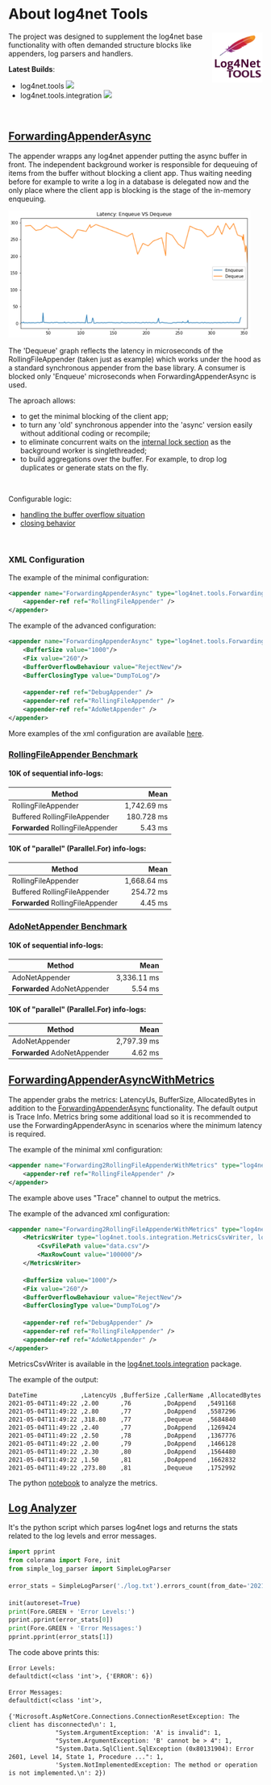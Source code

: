 # About log4net Tools
[<img align="right" width="100px" src="https://github.com/ABorovtsov/log4net/blob/main/img/icon.png?raw=true" />](https://github.com/ABorovtsov/log4net/blob/main/log4net.tools)

The project was designed to supplement the log4net base functionality with often demanded structure blocks like appenders, log parsers and handlers.

**Latest Builds**:

- log4net.tools <a href="https://www.nuget.org/packages/log4net.tools"><img src="https://img.shields.io/nuget/v/log4net.tools.svg?style=flat&logo=nuget"></a> 
- log4net.tools.integration <a href="https://www.nuget.org/packages/log4net.tools.integration"><img src="https://img.shields.io/nuget/v/log4net.tools.integration.svg?style=flat&logo=nuget"></a> 
<br/>

## [ForwardingAppenderAsync](https://github.com/ABorovtsov/log4net/blob/main/log4net.tools/ForwardingAppenderAsync.cs)

The appender wrapps any log4net appender putting the async buffer in front. The independent background worker is responsible for dequeuing of items from the buffer without blocking a client app. Thus waiting needing before for example to write a log in a database is delegated now and the only place where the client app is blocking is the stage of the in-memory enqueuing.

[<img width="480px" src="https://raw.githubusercontent.com/ABorovtsov/log4net/main/img/metrics/enqueue_dequeue.png" />](https://github.com/ABorovtsov/log4net/blob/main/log_analyzer/appender_metrics.ipynb)

The 'Dequeue' graph reflects the latency in microseconds of the RollingFileAppender (taken just as example) which works under the hood as a standard synchronous appender from the base library. A consumer is blocked only 'Enqueue' microseconds when ForwardingAppenderAsync is used.
<br/>

The aproach allows:
- to get the minimal blocking of the client app;
- to turn any 'old' synchronous appender into the 'async' version easily without additional coding or recompile;
- to eliminate concurrent waits on the [internal lock section](https://git-wip-us.apache.org/repos/asf?p=logging-log4net.git;a=blob;f=src/log4net/Appender/AppenderSkeleton.cs;h=44b68c7555944ddcc2e862901ce8513ce0bff10f;hb=refs/heads/master#l297) as the background worker is singlethreaded;
- to build aggregations over the buffer. For example, to drop log duplicates or generate stats on the fly.
<br/>

Configurable logic:
- [handling the buffer overflow situation](https://github.com/ABorovtsov/log4net/blob/main/log4net.tools/BufferOverflowBehaviour.cs)
- [closing behavior](https://github.com/ABorovtsov/log4net/blob/main/log4net.tools/BufferClosingType.cs)
<br/>

### XML Configuration
The example of the minimal configuration:
```xml
<appender name="ForwardingAppenderAsync" type="log4net.tools.ForwardingAppenderAsync">
    <appender-ref ref="RollingFileAppender" />
</appender>
```

The example of the advanced configuration:
```xml
<appender name="ForwardingAppenderAsync" type="log4net.tools.ForwardingAppenderAsync">
    <BufferSize value="1000"/>
    <Fix value="260"/>
    <BufferOverflowBehaviour value="RejectNew"/>
    <BufferClosingType value="DumpToLog"/>

    <appender-ref ref="DebugAppender" />
    <appender-ref ref="RollingFileAppender" />
    <appender-ref ref="AdoNetAppender" />
</appender>
```
More examples of the xml configuration are available [here](https://github.com/ABorovtsov/log4net/blob/main/log4net.tools.benchmarks/App.config).

### [RollingFileAppender Benchmark](https://github.com/ABorovtsov/log4net/blob/main/log4net.tools.benchmarks/RollingFileAppenderTest.cs)

#### 10K of sequential info-logs:

|                        Method |      Mean |
|------------------------------ |----------:|
| RollingFileAppender           | 1,742.69 ms |
| Buffered RollingFileAppender  | 180.728 ms |
| **Forwarded** RollingFileAppender |5.43 ms|

#### 10K of "parallel" (Parallel.For) info-logs:

|                        Method |      Mean |
|------------------------------ |----------:|
| RollingFileAppender           | 1,668.64 ms |
| Buffered RollingFileAppender  | 254.72 ms |
| **Forwarded** RollingFileAppender |   4.45 ms |

### [AdoNetAppender Benchmark](https://github.com/ABorovtsov/log4net/blob/main/log4net.tools.benchmarks/AdoNetAppenderTest.cs)

#### 10K of sequential info-logs:

|                        Method |      Mean |
|------------------------------ |----------:|
| AdoNetAppender           | 3,336.11 ms |
| **Forwarded** AdoNetAppender |5.54 ms|

#### 10K of "parallel" (Parallel.For) info-logs:

|                        Method |      Mean |
|------------------------------ |----------:|
| AdoNetAppender           | 2,797.39 ms |
| **Forwarded** AdoNetAppender |   4.62 ms |

## [ForwardingAppenderAsyncWithMetrics](https://github.com/ABorovtsov/log4net/blob/main/log4net.tools/Metrics/ForwardingAppenderAsyncWithMetrics.cs)
The appender grabs the metrics: LatencyUs, BufferSize, AllocatedBytes in addition to the [ForwardingAppenderAsync](https://github.com/ABorovtsov/log4net/blob/main/log4net.tools/ForwardingAppenderAsync.cs) functionality. The default output is Trace Info. Metrics bring some additional load so it is recommended to use the ForwardingAppenderAsync in scenarios where the minimum latency is required.

The example of the minimal xml configuration:
```xml
<appender name="Forwarding2RollingFileAppenderWithMetrics" type="log4net.tools.ForwardingAppenderAsyncWithMetrics, log4net.tools">
    <appender-ref ref="RollingFileAppender" />
</appender>
```
The example above uses "Trace" channel to output the metrics.

The example of the advanced xml configuration:
```xml
<appender name="Forwarding2RollingFileAppenderWithMetrics" type="log4net.tools.ForwardingAppenderAsyncWithMetrics, log4net.tools">
    <MetricsWriter type="log4net.tools.integration.MetricsCsvWriter, log4net.tools.integration">
        <CsvFilePath value="data.csv"/>
        <MaxRowCount value="100000"/>
    </MetricsWriter> 

    <BufferSize value="1000"/>
    <Fix value="260"/>
    <BufferOverflowBehaviour value="RejectNew"/>
    <BufferClosingType value="DumpToLog"/>

    <appender-ref ref="DebugAppender" />
    <appender-ref ref="RollingFileAppender" />
    <appender-ref ref="AdoNetAppender" />
</appender>
```
MetricsCsvWriter is available in the [log4net.tools.integration](https://www.nuget.org/packages/log4net.tools.integration) package.

The example of the output:
```csv
DateTime            ,LatencyUs ,BufferSize ,CallerName ,AllocatedBytes
2021-05-04T11:49:22 ,2.00      ,76         ,DoAppend   ,5491168
2021-05-04T11:49:22 ,2.80      ,77         ,DoAppend   ,5587296
2021-05-04T11:49:22 ,318.80    ,77         ,Dequeue    ,5684840
2021-05-04T11:49:22 ,2.40      ,77         ,DoAppend   ,1269424
2021-05-04T11:49:22 ,2.50      ,78         ,DoAppend   ,1367776
2021-05-04T11:49:22 ,2.00      ,79         ,DoAppend   ,1466128
2021-05-04T11:49:22 ,2.30      ,80         ,DoAppend   ,1564480
2021-05-04T11:49:22 ,1.50      ,81         ,DoAppend   ,1662832
2021-05-04T11:49:22 ,273.80    ,81         ,Dequeue    ,1752992
```
The python [notebook](https://github.com/ABorovtsov/log4net/blob/main/log_analyzer/appender_metrics.ipynb) to analyze the metrics.

## [Log Analyzer](https://github.com/ABorovtsov/log4net/blob/main/log_analyzer/simple_log_parser.py)
It's the python script which parses log4net logs and returns the stats related to the log levels and error messages.
```python
import pprint
from colorama import Fore, init
from simple_log_parser import SimpleLogParser

error_stats = SimpleLogParser('./log.txt').errors_count(from_date='2021-04-15')

init(autoreset=True)
print(Fore.GREEN + 'Error Levels:')
pprint.pprint(error_stats[0])
print(Fore.GREEN + 'Error Messages:')
pprint.pprint(error_stats[1])
```
The code above prints this:
```
Error Levels:
defaultdict(<class 'int'>, {'ERROR': 6})

Error Messages:
defaultdict(<class 'int'>,
            {'Microsoft.AspNetCore.Connections.ConnectionResetException: The client has disconnected\n': 1,
             "System.ArgumentException: 'A' is invalid": 1,
             "System.ArgumentException: 'B' cannot be > 4": 1,
             "System.Data.SqlClient.SqlException (0x80131904): Error 2601, Level 14, State 1, Procedure ...": 1,
             'System.NotImplementedException: The method or operation is not implemented.\n': 2})
```
